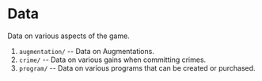 # Data

Data on various aspects of the game.

1. `augmentation/` -- Data on Augmentations.
1. `crime/` -- Data on various gains when committing crimes.
1. `program/` -- Data on various programs that can be created or purchased.
